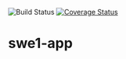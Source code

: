 ![Build Status](https://app.travis-ci.com/zackaidja/swe1-app.svg?branch=main)
[![Coverage Status](https://coveralls.io/repos/github/zackaidja/swe1-app/badge.svg?branch=main)](https://coveralls.io/github/zackaidja/swe1-app?branch=main)
# swe1-app

